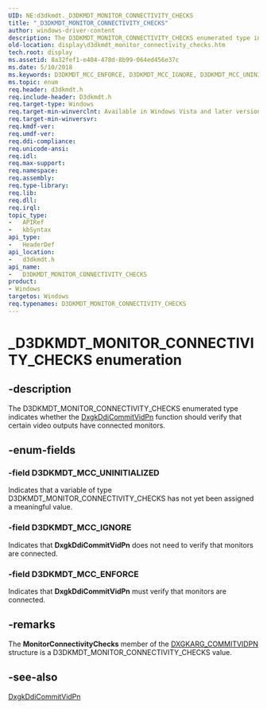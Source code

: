```yaml
---
UID: NE:d3dkmdt._D3DKMDT_MONITOR_CONNECTIVITY_CHECKS
title: "_D3DKMDT_MONITOR_CONNECTIVITY_CHECKS"
author: windows-driver-content
description: The D3DKMDT_MONITOR_CONNECTIVITY_CHECKS enumerated type indicates whether the DxgkDdiCommitVidPn function should verify that certain video outputs have connected monitors.
old-location: display\d3dkmdt_monitor_connectivity_checks.htm
tech.root: display
ms.assetid: 8a32fef1-e404-478d-8b99-064ed456e37c
ms.date: 5/10/2018
ms.keywords: D3DKMDT_MCC_ENFORCE, D3DKMDT_MCC_IGNORE, D3DKMDT_MCC_UNINITIALIZED, D3DKMDT_MONITOR_CONNECTIVITY_CHECKS, D3DKMDT_MONITOR_CONNECTIVITY_CHECKS enumeration [Display Devices], DmEnums_ac54453d-cc4d-4ea7-ad10-943389a837d7.xml, _D3DKMDT_MONITOR_CONNECTIVITY_CHECKS, d3dkmdt/D3DKMDT_MCC_ENFORCE, d3dkmdt/D3DKMDT_MCC_IGNORE, d3dkmdt/D3DKMDT_MCC_UNINITIALIZED, d3dkmdt/D3DKMDT_MONITOR_CONNECTIVITY_CHECKS, display.d3dkmdt_monitor_connectivity_checks
ms.topic: enum
req.header: d3dkmdt.h
req.include-header: D3dkmdt.h
req.target-type: Windows
req.target-min-winverclnt: Available in Windows Vista and later versions of the Windows operating systems.
req.target-min-winversvr: 
req.kmdf-ver: 
req.umdf-ver: 
req.ddi-compliance: 
req.unicode-ansi: 
req.idl: 
req.max-support: 
req.namespace: 
req.assembly: 
req.type-library: 
req.lib: 
req.dll: 
req.irql: 
topic_type:
-	APIRef
-	kbSyntax
api_type:
-	HeaderDef
api_location:
-	d3dkmdt.h
api_name:
-	D3DKMDT_MONITOR_CONNECTIVITY_CHECKS
product:
- Windows
targetos: Windows
req.typenames: D3DKMDT_MONITOR_CONNECTIVITY_CHECKS
---
```


# _D3DKMDT_MONITOR_CONNECTIVITY_CHECKS enumeration


## -description


The D3DKMDT_MONITOR_CONNECTIVITY_CHECKS enumerated type indicates whether the <a href="https://msdn.microsoft.com/979b86e9-f3ff-4022-8c00-b6afc2b1f747">DxgkDdiCommitVidPn</a> function should verify that certain video outputs have connected monitors.


## -enum-fields




### -field D3DKMDT_MCC_UNINITIALIZED

Indicates that a variable of type D3DKMDT_MONITOR_CONNECTIVITY_CHECKS has not yet been assigned a meaningful value.


### -field D3DKMDT_MCC_IGNORE

Indicates that <b>DxgkDdiCommitVidPn</b> does not need to verify that monitors are connected.


### -field D3DKMDT_MCC_ENFORCE

Indicates that <b>DxgkDdiCommitVidPn</b> must verify that monitors are connected.


## -remarks



The <b>MonitorConnectivityChecks</b> member of the <a href="https://msdn.microsoft.com/library/windows/hardware/ff557552">DXGKARG_COMMITVIDPN</a> structure is a D3DKMDT_MONITOR_CONNECTIVITY_CHECKS value.




## -see-also




<a href="https://msdn.microsoft.com/979b86e9-f3ff-4022-8c00-b6afc2b1f747">DxgkDdiCommitVidPn</a>
 

 

